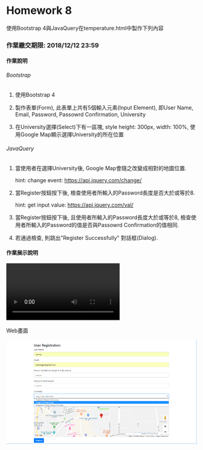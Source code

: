 # Homework 8

使用Bootstrap 4與JavaQuery在temperature.html中製作下列內容

### 作業繳交期限: 2018/12/12 23:59

#### 作業說明

###### Bootstrap

1) 使用Bootstrap 4

2) 製作表單(Form), 此表單上共有5個輸入元素(Input Element), 即User Name, Email, Password, Passowrd Confirmation, University

3) 在University選擇(Select)下有一區塊, style height: 300px, width: 100%, 使用Google Map顯示選擇University的所在位置

###### JavaQuery

1) 當使用者在選擇University後, Google Map會隨之改變成相對的地圖位置.
   
   hint: change event: https://api.jquery.com/change/

2) 當Register按鈕按下後, 檢查使用者所輸入的Password長度是否大於或等於8.
 
   hint: get input value: https://api.jquery.com/val/ 

3) 當Register按鈕按下後, 且使用者所輸入的Password長度大於或等於8, 檢查使用者所輸入的Password的值是否與Passowrd Confirmation的值相同.

4) 若通過檢查, 則跳出"Register Successfully" 對話框(Dialog).


#### 作業展示說明

![Example Video](screenshots/demo.mp4)


Web畫面

![screenshot of ipone](screenshots/screenshot.png)
